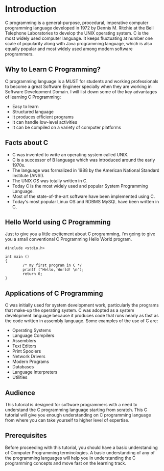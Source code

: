 # Introduction

C programming is a general-purpose, procedural, imperative computer programming language developed in 1972 by Dennis 
M. Ritchie at the Bell Telephone Laboratories to develop the UNIX operating system. C is the most widely used computer 
language. It keeps fluctuating at number one scale of popularity along with Java programming language, which is also 
equally popular and most widely used among modern software programmers.

## Why to Learn C Programming?

C programming language is a MUST for students and working professionals to become a great Software Engineer specially 
when they are working in Software Development Domain. I will list down some of the key advantages of learning C 
Programming:

- Easy to learn
- Structured language
- It produces efficient programs
- It can handle low-level activities
- It can be compiled on a variety of computer platforms

## Facts about C
- C was invented to write an operating system called UNIX.
- C is a successor of B language which was introduced around the early 1970s.
- The language was formalized in 1988 by the American National Standard Institute (ANSI).
- The UNIX OS was totally written in C.
- Today C is the most widely used and popular System Programming Language.
- Most of the state-of-the-art software have been implemented using C.
- Today's most popular Linux OS and RDBMS MySQL have been written in C.

## Hello World using C Programming

Just to give you a little excitement about C programming, I'm going to give you a small conventional 
C Programming Hello World program.

```
#include <stdio.h>

int main ()
{
        /* my first program in C */
        printf ("Hello, World! \n");
        return 0;
}
```

## Applications of C Programming

C was initially used for system development work, particularly the programs that make-up the 
operating system. C was adopted as a system development language because it produces code that runs 
nearly as fast as the code written in assembly language. Some examples of the use of C are:

- Operating Systems
- Language Compilers
- Assemblers
- Text Editors
- Print Spoolers
- Network Drivers
- Modern Programs
- Databases
- Language Interpreters
- Utilities

## Audience

This tutorial is designed for software programmers with a need to understand the C programming language
starting from scratch. This C tutorial will give you enough understanding on C programming language 
from where you can take yourself to higher level of expertise.

## Prerequisites

Before proceeding with this tutorial, you should have a basic understanding of Computer Programming 
terminologies. A basic understanding of any of the programming languages will help you in understanding 
the C programming concepts and move fast on the learning track.
